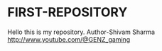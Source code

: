 # FIRST-REPOSITORY
Hello this is my repository.
Author-Shivam Sharma
http://www.youtube.com/@GENZ_gaming

